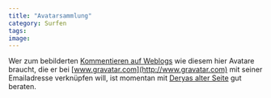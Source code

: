 ```yaml
---
title: "Avatarsammlung"
category: Surfen
tags: 
image: 
---
```


Wer zum bebilderten [Kommentieren auf Weblogs](http://www.misantropolis.de/2006/02/featuring/) wie diesem hier Avatare braucht, die er bei [www.gravatar.com](http://www.gravatar.com) mit seiner Emailadresse verknüpfen will, ist momentan mit [Deryas alter Seite](http://www.tonygorilla.de.vu) gut beraten.